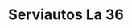 ---
title: "Serviautos La 36"
url: /bogota-d-c/serviautos-la-36/
shop: reparación de automóviles
---